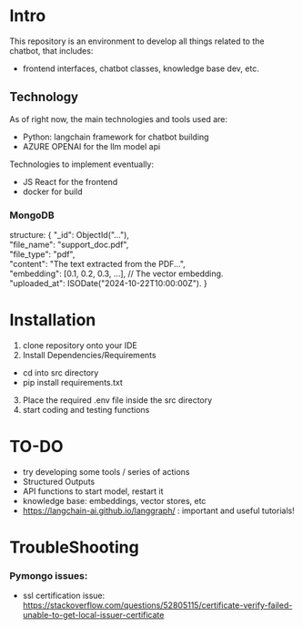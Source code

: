 

# Intro
This repository is an environment to develop all things related to the chatbot, that includes: 
- frontend interfaces, chatbot classes, knowledge base dev, etc.

## Technology
As of right now, the main technologies and tools used are:
- Python: langchain framework for chatbot building
- AZURE OPENAI for the llm model api

Technologies to implement eventually:
- JS React for the frontend
- docker for build

### MongoDB
structure:
{
  "_id": ObjectId("..."),  
  "file_name": "support_doc.pdf",  
  "file_type": "pdf",  
  "content": "The text extracted from the PDF...",  
  "embedding": [0.1, 0.2, 0.3, ...],  // The vector embedding.   
  "uploaded_at": ISODate("2024-10-22T10:00:00Z"). 
}



# Installation
1. clone repository onto your IDE
2. Install Dependencies/Requirements
  - cd into src directory
  - pip install requirements.txt
3. Place the required .env file inside the src directory
4. start coding and testing functions



# TO-DO
- try developing some tools / series of actions
- Structured Outputs
- API functions to start model, restart it
- knowledge base: embeddings, vector stores, etc
- https://langchain-ai.github.io/langgraph/ : important and useful tutorials!


# TroubleShooting 
### Pymongo issues:
- ssl certification issue: https://stackoverflow.com/questions/52805115/certificate-verify-failed-unable-to-get-local-issuer-certificate